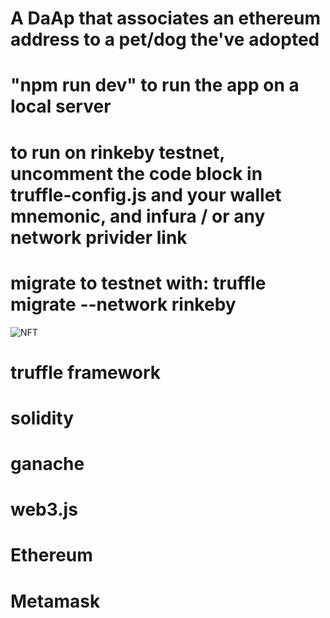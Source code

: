 
# A DaAp that associates an ethereum address to a pet/dog the've adopted
# "npm run dev" to run the app on a local server
# to run on rinkeby testnet, uncomment the code block in truffle-config.js and your wallet mnemonic, and infura / or any network privider link
# migrate to testnet with: truffle migrate --network rinkeby
![NFT](https://user-images.githubusercontent.com/69304233/121695242-8d273800-cad3-11eb-8d80-9dd1902ebd9b.PNG)

# truffle framework
# solidity
# ganache
# web3.js
# Ethereum
# Metamask

